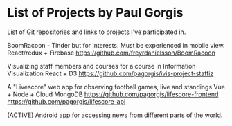 # List of Projects by Paul Gorgis
List of Git repositories and links to projects I've participated in.

BoomRacoon - Tinder but for interests. Must be experienced in mobile view.
React/redux + Firebase
https://github.com/freyrdanielsson/BoomRacoon

Visualizing staff members and courses for a course in Information Visualization
React + D3
https://github.com/pagorgis/ivis-project-staffiz

A "Livescore" web app for observing football games, live and standings
Vue + Node + Cloud MongoDB
https://github.com/pagorgis/lifescore-frontend
https://github.com/pagorgis/lifescore-api

(ACTIVE) Android app for accessing news from different parts of the world.
